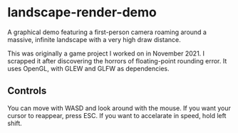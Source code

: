 # landscape-render-demo
A graphical demo featuring a first-person camera roaming around a massive, infinite landscape with a very high draw distance.

This was originally a game project I worked on in November 2021. I scrapped it after discovering the horrors of floating-point rounding error.
It uses OpenGL, with GLEW and GLFW as dependencies.

Controls
----
You can move with WASD and look around with the mouse.
If you want your cursor to reappear, press ESC.
If you want to accelarate in speed, hold left shift.